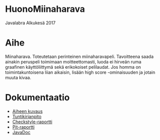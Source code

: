 # HuonoMiinaharava
Javalabra Alkukesä 2017

# Aihe
Miinaharava. Toteutetaan perinteinen miinaharavapeli. Tavoitteena saada ainakin peruspeli toimimaan moitteettomasti, luoda ei hirveän ruma graafinen käyttöliittymä sekä erikokoiset pelilaudat. Jos homma on toimintakuntoisena liian aikaisin, lisään high score -ominaisuuden ja jotain muuta kivaa.

# Dokumentaatio
* [Aiheen kuvaus](dokumentaatio/aiheenKuvausJaRakenne.md)
* [Tuntikirjanpito](dokumentaatio/tuntikirjanpito.md)
* [Checkstyle-raportti](https://htmlpreview.github.io/?https://github.com/akoivu/HuonoMiinaharava/blob/master/dokumentaatio/checkstyle/checkstyle.html)
* [Pit-raportti](https://htmlpreview.github.io/?https://github.com/akoivu/HuonoMiinaharava/blob/master/dokumentaatio/pit/201706281442/index.html)
* [JavaDoc](https://htmlpreview.github.io/?https://github.com/akoivu/HuonoMiinaharava/blob/master/apidocs/index.html)

